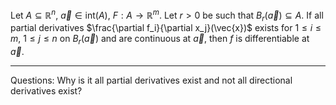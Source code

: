 Let $A\subseteq\mathbb{R}^n$, $\vec{a}\in \text{int}(A)$, $F:A\to\mathbb{R}^m$. Let $r>0$ be such that $B_r(\vec{a})\subseteq A$. If all partial derivatives $\frac{\partial f_i}{\partial x_j}(\vec{x})$ exists for $1\leq i\leq m$, $1\leq j\leq n$ on $B_r(\vec{a})$ and are continuous at $\vec{a}$, then $f$ is differentiable at $\vec{a}$. 



---

Questions: Why is it all partial derivatives exist and not all directional derivatives exist? 